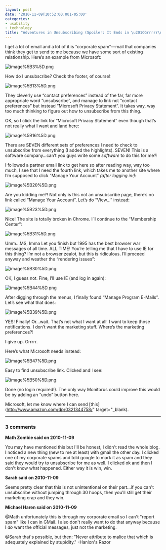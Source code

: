 ```yaml
---
layout: post
date: '2010-11-09T10:52:00.001-05:00'
categories:
- usability
- technology
title: "Adventures in Unsubscribing (Spoiler: It Ends in \u201CGrrrrr\u201D)"
---
```



I get a lot of email and a lot of it is “corporate spam”—mail that companies think they get to send to me because we have some sort of existing relationship. Here’s an example from Microsoft:

![image%5B3%5D.png](image%5B3%5D.png)

How do I unsubscribe? Check the footer, of course!:

![image%5B13%5D.png](image%5B13%5D.png)

They cleverly use “contact preferences” instead of the far, far more appropriate word “unsubscribe”, and manage to link not “contact preferences” but instead “Microsoft Privacy Statement”. It takes way, way too much thinking to figure out how to unsubscribe from this thing.

OK, so I click the link for “Microsoft Privacy Statement” even though that’s not really what I want and land here:

![image%5B16%5D.png](image%5B16%5D.png)

There are SEVEN different sets of preferences I need to check to unsubscribe from everything (I added the highlights). SEVEN! This is a software company…can’t you guys write some *software* to do this for me?!

I followed a partner email link to get here so after reading way, way too much, I see that I need the fourth link, which takes me to another site where I’m supposed to click “Manage Your Account” *(after logging in!)*:

![image%5B20%5D.png](image%5B20%5D.png)

Are you kidding me?! Not only is this not an unsubscribe page, there’s no link called “Manage Your Account”. Let’s do “View…” instead:

![image%5B23%5D.png](image%5B23%5D.png)

Nice! The site is totally broken in Chrome. I’ll continue to the “Membership Center”:

![image%5B31%5D.png](image%5B31%5D.png)      

Umm…MS, Imma Let you finish but 1995 has the best browser war messages of all time. ALL TIME! You’re telling me that I have to use IE for this thing? I’m not a browser zealot, but this is ridiculous. I’ll proceed anyway and weather the “rendering issues”:

![image%5B30%5D.png](image%5B30%5D.png)

OK, I guess not. Fine, I’ll use IE (and log in again):

![image%5B44%5D.png](image%5B44%5D.png)

After digging through the menus, I finally found “Manage Program E-Mails”. Let’s see what that does:

![image%5B39%5D.png](image%5B39%5D.png)

YES! Finally! Or…wait. That’s not what I want at all! I want to keep those notifications. I don’t want the marketing stuff. Where’s the marketing preferences?!

I give up. Grrrrr.

Here’s what Microsoft needs instead:

![image%5B47%5D.png](image%5B47%5D.png)

Easy to find unsubscribe link. Clicked and I see:

![image%5B50%5D.png](image%5B50%5D.png)

Done (no login required!). The only way Monitorus could improve this would be by adding an “undo” button here.

Microsoft, let me know where I can send [this](http://www.amazon.com/dp/0321344758/" target="_blank).

---

### 3 comments

**Math Zombie said on 2010-11-09**

You may have mentioned this but I'll be honest, I didn't read the whole blog. I noticed a new thing (new to me at least) with gmail the other day. I clicked one of my corporate spams and told google to mark it as spam and they said they would try to unsubscribe for me as well. I clicked ok and then I don't know what happened. Either way it is win, win.

**Sarah said on 2010-11-09**

Seems pretty clear that this is not unintentional on their part...if you can't unsubscribe without jumping through 30 hoops, then you'll still get their marketing crap and they win.

**Michael Haren said on 2010-11-09**

@Math unfortunately this is through my corporate email so I can't "report spam" like I can in GMail. I also don't really want to do that anyway because I *do* want the official messages, just not the marketing.

@Sarah that's possible, but then: "Never attribute to malice that which is adequately explained by stupidity." -Hanlon's Razor

